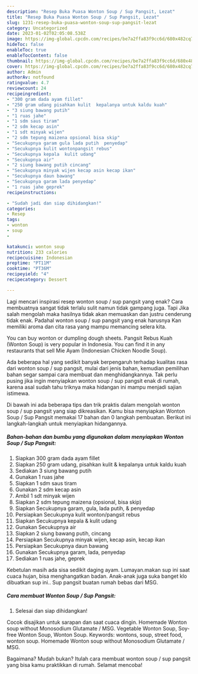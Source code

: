```yaml
---
description: "Resep Buka Puasa Wonton Soup / Sup Pangsit, Lezat"
title: "Resep Buka Puasa Wonton Soup / Sup Pangsit, Lezat"
slug: 1231-resep-buka-puasa-wonton-soup-sup-pangsit-lezat
category: Uncategorized
date: 2023-01-02T02:05:08.538Z
image: https://img-global.cpcdn.com/recipes/be7a2ffa83f9cc6d/680x482cq70/wonton-soup-sup-pangsit-foto-resep-utama.jpg
hideToc: false
enableToc: true
enableTocContent: false
thumbnail: https://img-global.cpcdn.com/recipes/be7a2ffa83f9cc6d/680x482cq70/wonton-soup-sup-pangsit-foto-resep-utama.jpg
cover: https://img-global.cpcdn.com/recipes/be7a2ffa83f9cc6d/680x482cq70/wonton-soup-sup-pangsit-foto-resep-utama.jpg
author: Admin
authorAv: notfound
ratingvalue: 4.7
reviewcount: 24
recipeingredient:
- "300 gram dada ayam fillet"
- "250 gram udang pisahkan kulit  kepalanya untuk kaldu kuah"
- "3 siung bawang putih"
- "1 ruas jahe"
- "1 sdm saus tiram"
- "2 sdm kecap asin"
- "1 sdt minyak wijen"
- "2 sdm tepung maizena opsional bisa skip"
- "Secukupnya garam gula lada putih  penyedap"
- "Secukupnya kulit wontonpangsit rebus"
- "Secukupnya kepala  kulit udang"
- "Secukupnya air"
- "2 siung bawang putih cincang"
- "Secukupnya minyak wijen kecap asin kecap ikan"
- "Secukupnya daun bawang"
- "Secukupnya garam lada penyedap"
- "1 ruas jahe geprek"
recipeinstructions:

- "Sudah jadi dan siap dihidangkan!"
categories:
- Resep
tags:
- wonton
- soup
- 

katakunci: wonton soup  
nutrition: 233 calories
recipecuisine: Indonesian
preptime: "PT11M"
cooktime: "PT36M"
recipeyield: "4"
recipecategory: Dessert

---
```



Lagi mencari inspirasi resep wonton soup / sup pangsit yang enak? Cara membuatnya sangat tidak terlalu sulit namun tidak gampang juga. Tapi Jika salah mengolah maka hasilnya tidak akan memuaskan dan justru cenderung tidak enak. Padahal wonton soup / sup pangsit yang enak harusnya Kan memiliki aroma dan cita rasa yang mampu memancing selera kita.


You can buy wonton or dumpling dough sheets. Pangsit Rebus Kuah (Wonton Soup) is very popular in Indonesia. You can find it in any restaurants that sell Mie Ayam (Indonesian Chicken Noodle Soup).

Ada beberapa hal yang sedikit banyak berpengaruh terhadap kualitas rasa dari wonton soup / sup pangsit, mulai dari jenis bahan, kemudian pemilihan bahan segar sampai cara membuat dan menghidangkannya. Tak perlu pusing jika ingin menyiapkan wonton soup / sup pangsit enak di rumah, karena asal sudah tahu triknya maka hidangan ini mampu menjadi sajian istimewa.


Di bawah ini ada beberapa tips dan trik praktis dalam mengolah wonton soup / sup pangsit yang siap dikreasikan. Kamu bisa menyiapkan Wonton Soup / Sup Pangsit memakai 17 bahan dan 0 langkah pembuatan. Berikut ini langkah-langkah untuk menyiapkan hidangannya.

<!--inarticleads1-->

##### Bahan-bahan dan bumbu yang digunakan dalam menyiapkan Wonton Soup / Sup Pangsit:

1. Siapkan 300 gram dada ayam fillet
1. Siapkan 250 gram udang, pisahkan kulit &amp; kepalanya untuk kaldu kuah
1. Sediakan 3 siung bawang putih
1. Gunakan 1 ruas jahe
1. Siapkan 1 sdm saus tiram
1. Gunakan 2 sdm kecap asin
1. Ambil 1 sdt minyak wijen
1. Siapkan 2 sdm tepung maizena (opsional, bisa skip)
1. Siapkan Secukupnya garam, gula, lada putih, &amp; penyedap
1. Persiapkan Secukupnya kulit wonton/pangsit rebus
1. Siapkan Secukupnya kepala &amp; kulit udang
1. Gunakan Secukupnya air
1. Siapkan 2 siung bawang putih, cincang
1. Persiapkan Secukupnya minyak wijen, kecap asin, kecap ikan
1. Persiapkan Secukupnya daun bawang
1. Gunakan Secukupnya garam, lada, penyedap
1. Sediakan 1 ruas jahe, geprek


Kebetulan masih ada sisa sedikit daging ayam. Lumayan.makan sup ini saat cuaca hujan, bisa menghangatkan badan. Anak-anak juga suka banget klo dibuatkan sup ini.. Sup pangsit buatan rumah bebas dari MSG. 

<!--inarticleads2-->

##### Cara membuat Wonton Soup / Sup Pangsit:


1. Selesai dan siap dihidangkan!

Cocok disajikan untuk sarapan dan saat cuaca dingin. Homemade Wonton soup without Monosodium Glutamate / MSG. Vegetable Wonton Soup, Soy-free Wonton Soup, Wonton Soup. Keywords: wontons, soup, street food, wonton soup. Homemade Wonton soup without Monosodium Glutamate / MSG. 

Bagaimana? Mudah bukan? Itulah cara membuat wonton soup / sup pangsit yang bisa kamu praktikkan di rumah. Selamat mencoba!
